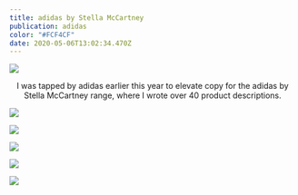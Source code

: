 ```yaml
---
title: adidas by Stella McCartney
publication: adidas
color: "#FCF4CF"
date: 2020-05-06T13:02:34.470Z
---
```

![](/uploads/screen-shot-2020-09-27-at-4.47.01-pm.png)

<center> I was tapped by adidas earlier this year to elevate copy for the adidas by Stella McCartney range, where I wrote over 40 product descriptions. </center>

![](/uploads/screen-shot-2020-09-27-at-4.52.16-pm.png)

![](/uploads/screen-shot-2020-09-27-at-4.53.39-pm.png)

![](/uploads/screen-shot-2020-09-27-at-4.59.21-pm.png)

![](/uploads/screen-shot-2020-09-27-at-5.00.11-pm.png)

![](/uploads/screen-shot-2020-09-27-at-5.00.51-pm.png)